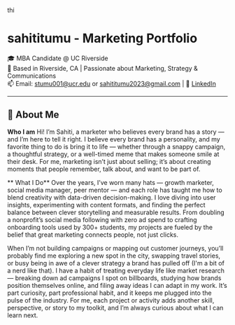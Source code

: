 thi
# sahititumu - Marketing Portfolio

🎓 MBA Candidate @ UC Riverside  
📍 Based in Riverside, CA | Passionate about Marketing, Strategy & Communications  
📫 Email: stumu001@ucr.edu or sahititumu2023@gmail.com
| 💼 [LinkedIn](https://linkedin.com/in/sahititumu)

---

## 🧩 About Me
**Who I am**
Hi! I’m Sahiti, a marketer who believes every brand has a story — and I’m here to tell it right. I believe every brand has a personality, and my favorite thing to do is bring it to life — whether through a snappy campaign, a thoughtful strategy, or a well-timed meme that makes someone smile at their desk. For me, marketing isn’t just about selling; it’s about creating moments that people remember, talk about, and want to be part of.

** What I Do**
Over the years, I’ve worn many hats — growth marketer, social media manager, peer mentor — and each role has taught me how to blend creativity with data-driven decision-making. I love diving into user insights, experimenting with content formats, and finding the perfect balance between clever storytelling and measurable results. From doubling a nonprofit’s social media following with zero ad spend to crafting onboarding tools used by 300+ students, my projects are fueled by the belief that great marketing connects people, not just clicks.

When I’m not building campaigns or mapping out customer journeys, you’ll probably find me exploring a new spot in the city, swapping travel stories, or busy being in awe of a clever strategy a brand has pulled off (I'm a bit of a nerd like that). I have a habit of treating everyday life like market research — breaking down ad campaigns I spot on billboards, studying how brands position themselves online, and filing away ideas I can adapt in my work. It’s part curiosity, part professional habit, and it keeps me plugged into the pulse of the industry. For me, each project or activity adds another skill, perspective, or story to my toolkit, and I’m always curious about what I can learn next.

